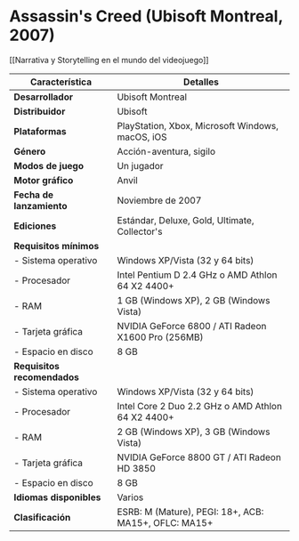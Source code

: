 # Assassin's Creed (Ubisoft Montreal, 2007)

[[Narrativa y Storytelling en el mundo del videojuego]]

| Característica           | Detalles                                          |
|--------------------------|---------------------------------------------------|
| **Desarrollador**        | Ubisoft Montreal                                  |
| **Distribuidor**         | Ubisoft                                           |
| **Plataformas**          | PlayStation, Xbox, Microsoft Windows, macOS, iOS  |
| **Género**               | Acción-aventura, sigilo                           |
| **Modos de juego**       | Un jugador                                       |
| **Motor gráfico**        | Anvil                                             |
| **Fecha de lanzamiento** | Noviembre de 2007                                 |
| **Ediciones**            | Estándar, Deluxe, Gold, Ultimate, Collector's     |
| **Requisitos mínimos**   |                                                   |
| - Sistema operativo      | Windows XP/Vista (32 y 64 bits)                   |
| - Procesador             | Intel Pentium D 2.4 GHz o AMD Athlon 64 X2 4400+  |
| - RAM                    | 1 GB (Windows XP), 2 GB (Windows Vista)           |
| - Tarjeta gráfica        | NVIDIA GeForce 6800 / ATI Radeon X1600 Pro (256MB) |
| - Espacio en disco       | 8 GB                                              |
| **Requisitos recomendados** |                                                |
| - Sistema operativo      | Windows XP/Vista (32 y 64 bits)                   |
| - Procesador             | Intel Core 2 Duo 2.2 GHz o AMD Athlon 64 X2 4400+ |
| - RAM                    | 2 GB (Windows XP), 3 GB (Windows Vista)           |
| - Tarjeta gráfica        | NVIDIA GeForce 8800 GT / ATI Radeon HD 3850        |
| - Espacio en disco       | 8 GB                                              |
| **Idiomas disponibles**  | Varios                                            |
| **Clasificación**        | ESRB: M (Mature), PEGI: 18+, ACB: MA15+, OFLC: MA15+ |
